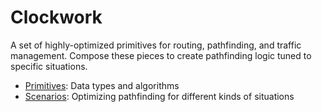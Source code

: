 # Clockwork

A set of highly-optimized primitives for routing, pathfinding, and traffic management. Compose these pieces to create pathfinding logic tuned to specific situations.

- [Primitives](./primitives/index.md): Data types and algorithms
- [Scenarios](./scenarios.md): Optimizing pathfinding for different kinds of situations
